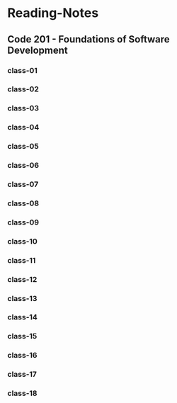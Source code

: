 # Reading-Notes
## Code 201 - Foundations of Software Development
### class-01
### class-02
### class-03
### class-04
### class-05
### class-06
### class-07
### class-08
### class-09
### class-10
### class-11
### class-12
### class-13
### class-14
### class-15
### class-16
### class-17
### class-18

